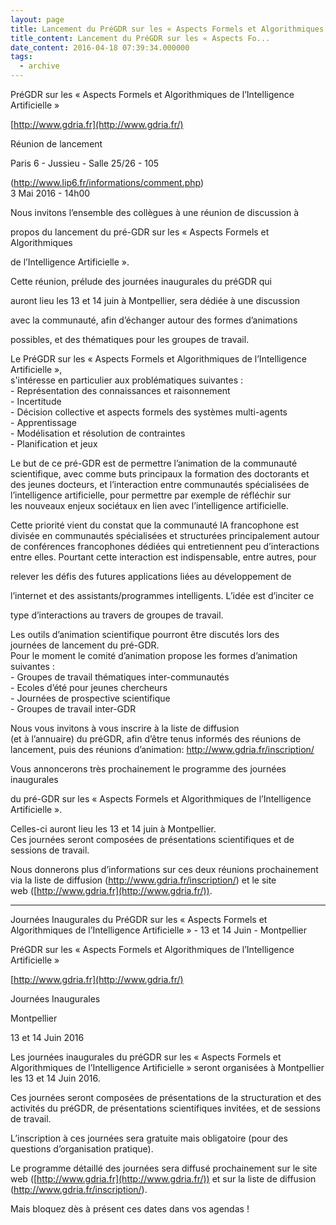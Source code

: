 ```yaml
---
layout: page
title: Lancement du PréGDR sur les « Aspects Formels et Algorithmiques de l’Intelligence Artificielle »
title_content: Lancement du PréGDR sur les « Aspects Fo...
date_content: 2016-04-18 07:39:34.000000
tags:
  - archive
---
```



PréGDR sur les « Aspects Formels et Algorithmiques de l’Intelligence
Artificielle »



[http://www.gdria.fr](http://www.gdria.fr/)  
  
Réunion de lancement



Paris 6 - Jussieu - Salle 25/26 - 105



(<http://www.lip6.fr/informations/comment.php>)  
3 Mai 2016 - 14h00





Nous invitons l’ensemble des collègues à une réunion de discussion à



propos du lancement du pré-GDR sur les « Aspects Formels et Algorithmiques



de l’Intelligence Artificielle ».





Cette réunion, prélude des journées inaugurales du préGDR qui



auront lieu les 13 et 14 juin à Montpellier, sera dédiée à une discussion



avec la communauté, afin d’échanger autour des formes d’animations



possibles, et des thématiques pour les groupes de travail.



  
Le PréGDR sur les « Aspects Formels et Algorithmiques de l’Intelligence
Artificielle »,  
s'intéresse en particulier aux problématiques suivantes :  
\- Représentation des connaissances et raisonnement  
\- Incertitude  
\- Décision collective et aspects formels des systèmes multi-agents  
\- Apprentissage  
\- Modélisation et résolution de contraintes  
\- Planification et jeux  
  
Le but de ce pré-GDR est de permettre l’animation de la communauté  
scientifique, avec comme buts principaux la formation des doctorants et  
des jeunes docteurs, et l’interaction entre communautés spécialisées de  
l’intelligence artificielle, pour permettre par exemple de réfléchir sur  
les nouveaux enjeux sociétaux en lien avec l’intelligence artificielle.  
  
Cette priorité vient du constat que la communauté IA francophone est  
divisée en communautés spécialisées et structurées principalement autour  
de conférences francophones dédiées qui entretiennent peu d’interactions  
entre elles. Pourtant cette interaction est indispensable, entre autres, pour



relever les défis des futures applications liées au développement de



l’internet et des assistants/programmes intelligents. L’idée est d’inciter ce



type d’interactions au travers de groupes de travail.  
  
Les outils d’animation scientifique pourront être discutés lors des  
journées de lancement du pré-GDR.  
Pour le moment le comité d’animation propose les formes d’animation  
suivantes :  
\- Groupes de travail thématiques inter-communautés  
\- Ecoles d’été pour jeunes chercheurs  
\- Journées de prospective scientifique  
\- Groupes de travail inter-GDR  
  
Nous vous invitons à vous inscrire à la liste de diffusion  
(et à l’annuaire) du préGDR, afin d’être tenus informés des réunions de  
lancement, puis des réunions d’animation: <http://www.gdria.fr/inscription/>  
  
Vous annoncerons très prochainement le programme des journées inaugurales



du pré-GDR sur les « Aspects Formels et Algorithmiques de l’Intelligence
Artificielle ».



Celles-ci auront lieu les 13 et 14 juin à Montpellier.  
Ces journées seront composées de présentations scientifiques et de sessions de
travail.  
  
Nous donnerons plus d’informations sur ces deux réunions prochainement  
via la liste de diffusion (<http://www.gdria.fr/inscription/>) et le site  
web ([http://www.gdria.fr](http://www.gdria.fr/)).





____________________________________________________________________________________________________________



Journées Inaugurales du PréGDR sur les « Aspects Formels et Algorithmiques de
l’Intelligence Artificielle » - 13 et 14 Juin - Montpellier







PréGDR sur les « Aspects Formels et Algorithmiques de l’Intelligence
Artificielle »



[http://www.gdria.fr](http://www.gdria.fr/)  
  
Journées Inaugurales



Montpellier



13 et 14 Juin 2016





Les journées inaugurales du préGDR sur les « Aspects Formels et Algorithmiques
de l’Intelligence Artificielle » seront organisées à Montpellier les 13 et 14
Juin 2016.





Ces journées seront composées de présentations de la structuration et des
activités du préGDR, de présentations scientifiques invitées, et de sessions
de travail.





L’inscription à ces journées sera gratuite mais obligatoire (pour des
questions d’organisation pratique).





Le programme détaillé des journées sera diffusé prochainement sur le site web
([http://www.gdria.fr](http://www.gdria.fr/)) et sur la liste de diffusion
(<http://www.gdria.fr/inscription/>).





Mais bloquez dès à présent ces dates dans vos agendas !



